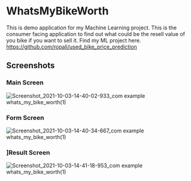 # WhatsMyBikeWorth

This is demo application for my Machine Learning project. This is the consumer facing application to find out what could be the resell value of you bike if you want to sell it.
Find my ML project here.
https://github.com/ropali/used_bike_price_prediction

## Screenshots
### Main Screen

![Screenshot_2021-10-03-14-40-02-933_com example whats_my_bike_worth(1)](https://user-images.githubusercontent.com/31515245/135747422-e140e1ac-9a36-4a25-9112-713fc0c1e5aa.jpg)

### Form Screen

![Screenshot_2021-10-03-14-40-34-667_com example whats_my_bike_worth(1)](https://user-images.githubusercontent.com/31515245/135747433-63b04a4a-80dc-4a82-b393-5267d4da35e7.jpg)

### ]Result Screen

![Screenshot_2021-10-03-14-41-18-953_com example whats_my_bike_worth(1)](https://user-images.githubusercontent.com/31515245/135747448-4012d6a9-d019-44ed-bb4e-a06de6aa9aac.jpg)





